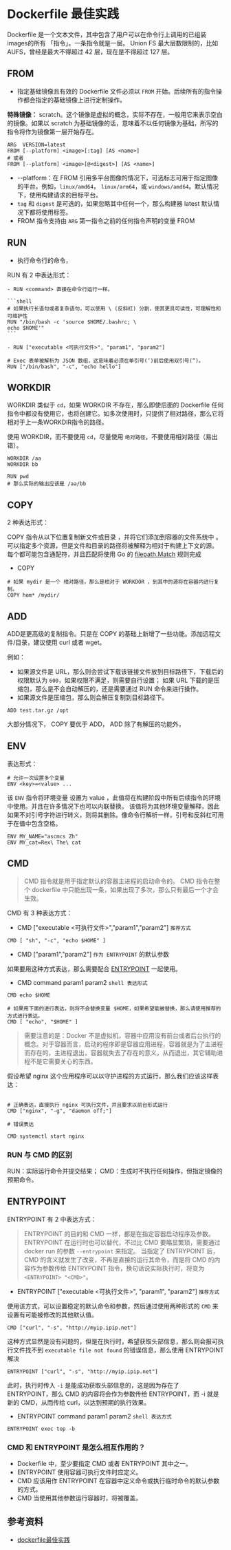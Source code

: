 # Dockerfile 最佳实践

Dockerfile 是一个文本文件，其中包含了用户可以在命令行上调用的已组装images的所有 「指令」。一条指令就是一层。
Union FS 最大层数限制的，比如 AUFS，曾经是最大不得超过 42 层，现在是不得超过 127 层。

## FROM

- 指定基础镜像且有效的 Dockerfile 文件必须以 `FROM` 开始。后续所有的指令操作都会指定的基础镜像上进行定制操作。

**特殊镜像：** scratch。这个镜像是虚拟的概念，实际不存在，一般用它来表示空白的镜像。如果以 scratch 为基础镜像的话，意味着不以任何镜像为基础，所写的指令将作为镜像第一层开始存在。

```shell
ARG  VERSION=latest
FROM [--platform] <image>[:tag] [AS <name>]
# 或者
FROM [--platform] <image>[@<digest>] [AS <name>]
```

- \-\-platform：在 FROM 引用多平台图像的情况下，可选标志可用于指定图像的平台。例如，`linux/amd64`， `linux/arm64`，或 `windows/amd64`。默认情况下，使用构建请求的目标平台。
- `tag` 和 `digest` 是可选的，如果忽略其中任何一个，那么构建器 latest 默认情况下都将使用标签。
- FROM 指令支持由 `ARG` 第一指令之前的任何指令声明的变量 FROM

## RUN

- 执行命令行的命令，

RUN 有 2 中表达形式：

    - RUN <command> 直接在命令行运行一样。

    ```shell
    # 如果执行长语句或者复杂语句，可以使用 \ (反斜杠) 分割，使其更具可读性，可理解性和可维护性
    RUN "/bin/bash -c 'source $HOME/.bashrc; \
    echo $HOME'"
    ```

    - RUN ["executable <可执行文件>", "param1", "param2"]

   ```shell
   # Exec 表单被解析为 JSON 数组，这意味着必须在单引号(‘)前后使用双引号(“)。
   RUN ["/bin/bash", "-c", "echo hello"]
   ```

## WORKDIR

WORKDIR 类似于 `cd`，如果 WORKDIR 不存在，那么即使后面的 Dockerfile 任何指令中都没有使用它，也将创建它。如多次使用时，只提供了相对路径，那么它将相对于上一条WORKDIR指令的路径。

使用 WORKDIR，而不要使用 `cd`，尽量使用 `绝对路径`，不要使用相对路径（易出错）。

```shell
WORKDIR /aa
WORKDIR bb

RUN pwd   
# 那么实际的输出应该是 /aa/bb
```

## COPY

2 种表达形式：

COPY 指令从以下位置复制新文件或目录 <src> ，并将它们添加到容器的文件系统中 <dest>。
<src>可以指定多个资源，但是文件和目录的路径将被解释为相对于构建上下文的源。
每个都<src>可能包含通配符，并且匹配将使用 Go 的 [filepath.Match](http://golang.org/pkg/path/filepath#Match) 规则完成

- COPY <src> <dest>

```shell
# 如果 mydir 是一个 相对路径，那么是相对于 WORKDOR ，到其中的源将在容器内进行复制。
COPY hom* /mydir/
```

## ADD

ADD是更高级的复制指令。只是在 COPY 的基础上新增了一些功能。添加远程文件/目录，建议使用 curl 或者 wget。

例如：

- 如果源文件是 URL，那么则会尝试下载该链接文件放到目标路径下，下载后的权限默认为 `600`，如果权限不满足，则需要自行设置；
如果 URL 下载的是压缩包，那么是不会自动解压的，还是需要通过 RUN 命令来进行操作。
- 如果源文件是压缩包，那么则会解压复制到目标路径下。

```shell
ADD test.tar.gz /opt
```

大部分情况下， COPY 要优于 ADD， ADD 除了有解压的功能外，

## ENV 

表达形式：

```shell
# 允许一次设置多个变量
ENV <key>=<value> ...
```

该 `ENV` 指令将环境变量 <key> 设置为 value <value>，此值将在构建阶段中所有后续指令的环境中使用。并且在许多情况下也可以内联替换。
该值将为其他环境变量解释，因此如果不对引号字符进行转义，则将其删除。像命令行解析一样，引号和反斜杠可用于在值中包含空格。

```shell
ENV MY_NAME="ascmcs Zh"
ENV MY_cat=Rex\ The\ cat
```

## CMD

> CMD 指令就是用于指定默认的容器主进程的启动命令的。
> CMD 指令在整个 dockerfile 中只能出现一条，如果出现了多次，那么只有最后一个才会生效。


CMD 有 3 种表达方式：

- CMD ["executable <可执行文件>","param1","param2"] `推荐方式`


```shell
CMD [ "sh", "-c", "echo $HOME" ]
```

- CMD ["param1","param2"] `作为 ENTRYPOINT` 的默认参数

如果要用这种方式表达，那么需要配合 [ENTRYPOINT](./Dockerfile.md#ENTRYPOINT) 一起使用。

- CMD command param1 param2  `shell 表达形式`

```shell
CMD echo $HOME

# 如果用下面的进行表达，则将不会替换变量 $HOME，如果希望能被替换，那么请使用推荐的方式进行表达。
CMD [ "echo", "$HOME" ]
```

> 需要注意的是：Docker 不是虚拟机，容器中应用没有前台或者后台执行的概念。对于容器而言，启动的程序即是容器应用进程，容器就是为了主进程而存在的，主进程退出，容器就失去了存在的意义，从而退出，其它辅助进程不是它需要关心的东西。

假设希望 nginx 这个应用程序可以以守护进程的方式运行，那么我们应该这样表达：


```shell

# 正确表达，直接执行 nginx 可执行文件，并且要求以前台形式运行
CMD ["nginx", "-g", "daemon off;"]

# 错误表达

CMD systemctl start nginx
```

### RUN 与 CMD 的区别

RUN：实际运行命令并提交结果；
CMD：生成时不执行任何操作，但指定镜像的预期命令。

## ENTRYPOINT

ENTRYPOINT 有 2 中表达方式：

> ENTRYPOINT 的目的和 CMD 一样，都是在指定容器启动程序及参数。ENTRYPOINT 在运行时也可以替代，不过比 CMD 要略显繁琐，需要通过 docker run 的参数 `--entrypoint` 来指定。
> 当指定了 ENTRYPOINT 后，CMD 的含义就发生了改变，不再是直接的运行其命令，而是将 CMD 的内容作为参数传给 ENTRYPOINT 指令，换句话说实际执行时，将变为  `<ENTRYPOINT> "<CMD>"`。

- ENTRYPOINT ["executable <可执行文件>", "param1", "param2"] `推荐方式`

使用该方式，可以设置稳定的默认命令和参数，然后通过使用两种形式的 `CMD` 来设置有可能被修改的其他默认值。

```shell
CMD ["curl", "-s", "http://myip.ipip.net"]
```

这种方式显然是没有问题的，但是在执行时，希望获取头部信息，那么则会报可执行文件找不到 `executable file not found` 的错误信息，那么使用 ENTRYPOINT 解决

```shell
ENTRYPOINT ["curl", "-s", "http://myip.ipip.net"]
```

此时，执行时传入 `-i` 是能成功获取头部信息的，这是因为存在了 ENTRYPOINT，那么 CMD 的内容将会作为参数传给 ENTRYPOINT，而 -i 就是新的 CMD，从而传给 curl，以达到预期的执行效果。

- ENTRYPOINT command param1 param2  `shell 表达方式`

```shell
ENTRYPOINT exec top -b
```


### CMD 和 ENTRYPOINT 是怎么相互作用的？

- Dockerfile 中，至少要指定 CMD 或者 ENTRYPOINT 其中之一。
- ENTRYPOINT 使用容器可执行文件时应定义。
- CMD 应该用作 ENTRYPOINT 在容器中定义命令或执行临时命令的默认参数的方式。
- CMD 当使用其他参数运行容器时，将被覆盖。

 


## 参考资料
- [dockerfile最佳实践](https://docs.docker.com/engine/reference/builder/)